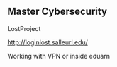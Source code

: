 ## Master Cybersecurity


LostProject

http://loginlost.salleurl.edu/


Working with VPN or inside eduarn


